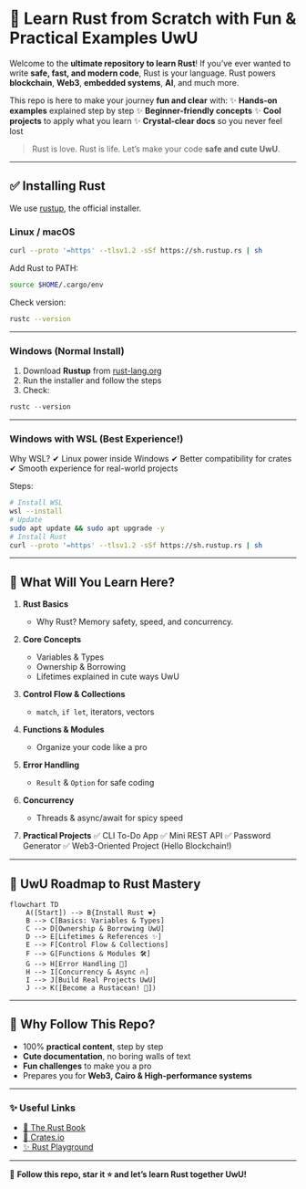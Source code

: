 # 🌟 Learn **Rust** from Scratch with Fun & Practical Examples UwU

Welcome to the **ultimate repository to learn Rust**!
If you’ve ever wanted to write **safe, fast, and modern code**, Rust is your language.
Rust powers **blockchain**, **Web3**, **embedded systems**, **AI**, and much more.

This repo is here to make your journey **fun and clear** with:
✨ **Hands-on examples** explained step by step
✨ **Beginner-friendly concepts**
✨ **Cool projects** to apply what you learn
✨ **Crystal-clear docs** so you never feel lost

> Rust is love. Rust is life. Let’s make your code **safe and cute UwU**.

---

## ✅ Installing Rust

We use [rustup](https://rustup.rs/), the official installer.

### **Linux / macOS**

```bash
curl --proto '=https' --tlsv1.2 -sSf https://sh.rustup.rs | sh
```

Add Rust to PATH:

```bash
source $HOME/.cargo/env
```

Check version:

```bash
rustc --version
```

---

### **Windows (Normal Install)**

1. Download **Rustup** from [rust-lang.org](https://www.rust-lang.org/tools/install)
2. Run the installer and follow the steps
3. Check:

```powershell
rustc --version
```

---

### **Windows with WSL (Best Experience!)**

Why WSL?
✔ Linux power inside Windows
✔ Better compatibility for crates
✔ Smooth experience for real-world projects

Steps:

```bash
# Install WSL
wsl --install
# Update
sudo apt update && sudo apt upgrade -y
# Install Rust
curl --proto '=https' --tlsv1.2 -sSf https://sh.rustup.rs | sh
```

---

## 🎯 What Will You Learn Here?

1. **Rust Basics**

   * Why Rust? Memory safety, speed, and concurrency.

2. **Core Concepts**

   * Variables & Types
   * Ownership & Borrowing
   * Lifetimes explained in cute ways UwU

3. **Control Flow & Collections**

   * `match`, `if let`, iterators, vectors

4. **Functions & Modules**

   * Organize your code like a pro

5. **Error Handling**

   * `Result` & `Option` for safe coding

6. **Concurrency**

   * Threads & async/await for spicy speed

7. **Practical Projects**
   ✅ CLI To-Do App
   ✅ Mini REST API
   ✅ Password Generator
   ✅ Web3-Oriented Project (Hello Blockchain!)

---

## 🌈 UwU Roadmap to Rust Mastery

```mermaid
flowchart TD
    A([Start]) --> B{Install Rust ❤️}
    B --> C[Basics: Variables & Types]
    C --> D[Ownership & Borrowing UwU]
    D --> E[Lifetimes & References ✨]
    E --> F[Control Flow & Collections]
    F --> G[Functions & Modules 🛠]
    G --> H[Error Handling 💪]
    H --> I[Concurrency & Async 🔥]
    I --> J[Build Real Projects UwU]
    J --> K([Become a Rustacean! 🦀])
```

---

## 💖 Why Follow This Repo?

* 100% **practical content**, step by step
* **Cute documentation**, no boring walls of text
* **Fun challenges** to make you a pro
* Prepares you for **Web3, Cairo & High-performance systems**

---

### ✨ Useful Links

* [📖 The Rust Book](https://doc.rust-lang.org/book/)
* [🦀 Crates.io](https://crates.io)
* [✨ Rust Playground](https://play.rust-lang.org/)

---

💌 **Follow this repo, star it ⭐ and let’s learn Rust together UwU!**

